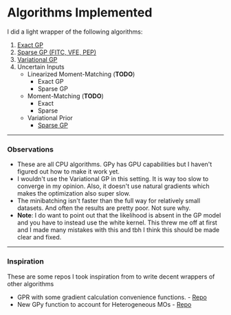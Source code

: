 # Algorithms Implemented

I did a light wrapper of the following algorithms:

1. [Exact GP](exact.py)
2. [Sparse GP (FITC, VFE, PEP)](sparse.py)
3. [Variational GP](variational.py)
4. Uncertain Inputs
    * Linearized Moment-Matching (**TODO**)
      * Exact GP
      * Sparse GP
    * Moment-Matching (**TODO**)
      * Exact
      * Sparse
    * Variational Prior
      * [Sparse GP](uncertain.py)

---
### Observations

* These are all CPU algorithms. GPy has GPU capabilities but I haven't figured out how to make it work yet.
* I wouldn't use the Variational GP in this setting. It is way too slow to converge in my opinion. Also, it doesn't use natural gradients which makes the optimization also super slow.
* The minibatching isn't faster than the full way for relatively small datasets. And often the results are pretty poor. Not sure why.
* **Note**: I do want to point out that the likelihood is absent in the GP model and you have to instead use the white kernel. This threw me off at first and I made many mistakes with this and tbh I think this should be made clear and fixed.


---
### Inspiration

These are some repos I took inspiration from to write decent wrappers of other algorithms

* GPR with some gradient calculation convenience functions. - [Repo](https://github.com/xingchenwan/wsabi_ratio/blob/master/bayesquad/gps.py)
* New GPy function to account for Heterogeneous MOs - [Repo](https://github.com/pmorenoz/HetMOGP)

